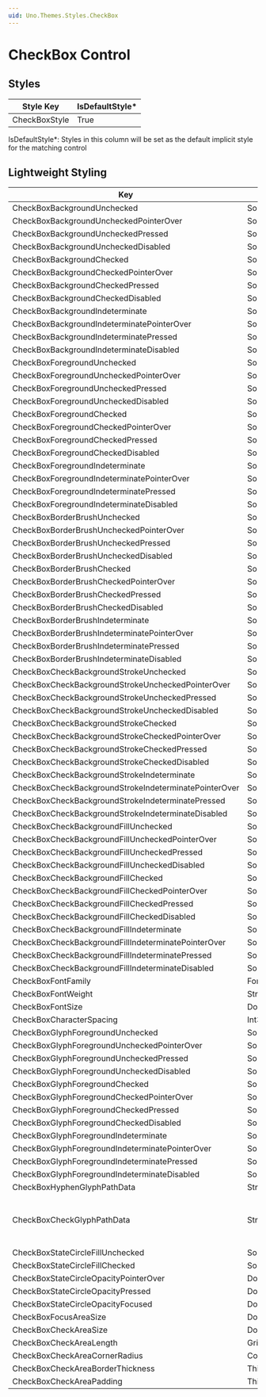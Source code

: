 ```yaml
---
uid: Uno.Themes.Styles.CheckBox
---
```


# CheckBox Control

## Styles

Style Key|IsDefaultStyle*
-|-
CheckBoxStyle|True

IsDefaultStyle*: Styles in this column will be set as the default implicit style for the matching control

## Lightweight Styling

Key|Type|Value
-|-|-
CheckBoxBackgroundUnchecked|SolidColorBrush|SystemControlTransparentBrush
CheckBoxBackgroundUncheckedPointerOver|SolidColorBrush|SystemControlTransparentBrush
CheckBoxBackgroundUncheckedPressed|SolidColorBrush|SystemControlTransparentBrush
CheckBoxBackgroundUncheckedDisabled|SolidColorBrush|SystemControlTransparentBrush
CheckBoxBackgroundChecked|SolidColorBrush|SystemControlTransparentBrush
CheckBoxBackgroundCheckedPointerOver|SolidColorBrush|SystemControlTransparentBrush
CheckBoxBackgroundCheckedPressed|SolidColorBrush|SystemControlTransparentBrush
CheckBoxBackgroundCheckedDisabled|SolidColorBrush|SystemControlTransparentBrush
CheckBoxBackgroundIndeterminate|SolidColorBrush|SystemControlTransparentBrush
CheckBoxBackgroundIndeterminatePointerOver|SolidColorBrush|SystemControlTransparentBrush
CheckBoxBackgroundIndeterminatePressed|SolidColorBrush|SystemControlTransparentBrush
CheckBoxBackgroundIndeterminateDisabled|SolidColorBrush|SystemControlTransparentBrush
CheckBoxForegroundUnchecked|SolidColorBrush|OnSurfaceVariantBrush
CheckBoxForegroundUncheckedPointerOver|SolidColorBrush|OnSurfaceVariantBrush
CheckBoxForegroundUncheckedPressed|SolidColorBrush|OnSurfaceVariantBrush
CheckBoxForegroundUncheckedDisabled|SolidColorBrush|OnSurfaceLowBrush
CheckBoxForegroundChecked|SolidColorBrush|OnSurfaceVariantBrush
CheckBoxForegroundCheckedPointerOver|SolidColorBrush|OnSurfaceVariantBrush
CheckBoxForegroundCheckedPressed|SolidColorBrush|OnSurfaceVariantBrush
CheckBoxForegroundCheckedDisabled|SolidColorBrush|OnSurfaceLowBrush
CheckBoxForegroundIndeterminate|SolidColorBrush|OnSurfaceVariantBrush
CheckBoxForegroundIndeterminatePointerOver|SolidColorBrush|OnSurfaceVariantBrush
CheckBoxForegroundIndeterminatePressed|SolidColorBrush|OnSurfaceVariantBrush
CheckBoxForegroundIndeterminateDisabled|SolidColorBrush|OnSurfaceLowBrush
CheckBoxBorderBrushUnchecked|SolidColorBrush|SystemControlTransparentBrush
CheckBoxBorderBrushUncheckedPointerOver|SolidColorBrush|SystemControlTransparentBrush
CheckBoxBorderBrushUncheckedPressed|SolidColorBrush|SystemControlTransparentBrush
CheckBoxBorderBrushUncheckedDisabled|SolidColorBrush|SystemControlTransparentBrush
CheckBoxBorderBrushChecked|SolidColorBrush|SystemControlTransparentBrush
CheckBoxBorderBrushCheckedPointerOver|SolidColorBrush|SystemControlTransparentBrush
CheckBoxBorderBrushCheckedPressed|SolidColorBrush|SystemControlTransparentBrush
CheckBoxBorderBrushCheckedDisabled|SolidColorBrush|SystemControlTransparentBrush
CheckBoxBorderBrushIndeterminate|SolidColorBrush|SystemControlTransparentBrush
CheckBoxBorderBrushIndeterminatePointerOver|SolidColorBrush|SystemControlTransparentBrush
CheckBoxBorderBrushIndeterminatePressed|SolidColorBrush|SystemControlTransparentBrush
CheckBoxBorderBrushIndeterminateDisabled|SolidColorBrush|SystemControlTransparentBrush
CheckBoxCheckBackgroundStrokeUnchecked|SolidColorBrush|OnSurfaceVariantBrush
CheckBoxCheckBackgroundStrokeUncheckedPointerOver|SolidColorBrush|OnSurfaceBrush
CheckBoxCheckBackgroundStrokeUncheckedPressed|SolidColorBrush|OnSurfaceBrush
CheckBoxCheckBackgroundStrokeUncheckedDisabled|SolidColorBrush|OnSurfaceLowBrush
CheckBoxCheckBackgroundStrokeChecked|SolidColorBrush|PrimaryBrush
CheckBoxCheckBackgroundStrokeCheckedPointerOver|SolidColorBrush|PrimaryBrush
CheckBoxCheckBackgroundStrokeCheckedPressed|SolidColorBrush|PrimaryBrush
CheckBoxCheckBackgroundStrokeCheckedDisabled|SolidColorBrush|OnSurfaceLowBrush
CheckBoxCheckBackgroundStrokeIndeterminate|SolidColorBrush|PrimaryBrush
CheckBoxCheckBackgroundStrokeIndeterminatePointerOver|SolidColorBrush|PrimaryBrush
CheckBoxCheckBackgroundStrokeIndeterminatePressed|SolidColorBrush|PrimaryBrush
CheckBoxCheckBackgroundStrokeIndeterminateDisabled|SolidColorBrush|OnSurfaceLowBrush
CheckBoxCheckBackgroundFillUnchecked|SolidColorBrush|SystemControlTransparentBrush
CheckBoxCheckBackgroundFillUncheckedPointerOver|SolidColorBrush|SystemControlTransparentBrush
CheckBoxCheckBackgroundFillUncheckedPressed|SolidColorBrush|SystemControlTransparentBrush
CheckBoxCheckBackgroundFillUncheckedDisabled|SolidColorBrush|SystemControlTransparentBrush
CheckBoxCheckBackgroundFillChecked|SolidColorBrush|PrimaryBrush
CheckBoxCheckBackgroundFillCheckedPointerOver|SolidColorBrush|PrimaryBrush
CheckBoxCheckBackgroundFillCheckedPressed|SolidColorBrush|PrimaryBrush
CheckBoxCheckBackgroundFillCheckedDisabled|SolidColorBrush|OnSurfaceLowBrush
CheckBoxCheckBackgroundFillIndeterminate|SolidColorBrush|PrimaryBrush
CheckBoxCheckBackgroundFillIndeterminatePointerOver|SolidColorBrush|PrimaryBrush
CheckBoxCheckBackgroundFillIndeterminatePressed|SolidColorBrush|PrimaryBrush
CheckBoxCheckBackgroundFillIndeterminateDisabled|SolidColorBrush|OnSurfaceLowBrush
CheckBoxFontFamily|FontFamily|MaterialMediumFontFamily
CheckBoxFontWeight|String|BodySmallFontWeight
CheckBoxFontSize|Double|BodySmallFontSize
CheckBoxCharacterSpacing|Int32|BodySmallCharacterSpacing
CheckBoxGlyphForegroundUnchecked|SolidColorBrush|SystemControlTransparentBrush
CheckBoxGlyphForegroundUncheckedPointerOver|SolidColorBrush|SystemControlTransparentBrush
CheckBoxGlyphForegroundUncheckedPressed|SolidColorBrush|SystemControlTransparentBrush
CheckBoxGlyphForegroundUncheckedDisabled|SolidColorBrush|SystemControlTransparentBrush
CheckBoxGlyphForegroundChecked|SolidColorBrush|OnPrimaryBrush
CheckBoxGlyphForegroundCheckedPointerOver|SolidColorBrush|OnPrimaryBrush
CheckBoxGlyphForegroundCheckedPressed|SolidColorBrush|OnPrimaryBrush
CheckBoxGlyphForegroundCheckedDisabled|SolidColorBrush|OnPrimaryBrush
CheckBoxGlyphForegroundIndeterminate|SolidColorBrush|OnPrimaryBrush
CheckBoxGlyphForegroundIndeterminatePointerOver|SolidColorBrush|OnPrimaryBrush
CheckBoxGlyphForegroundIndeterminatePressed|SolidColorBrush|OnPrimaryBrush
CheckBoxGlyphForegroundIndeterminateDisabled|SolidColorBrush|OnPrimaryBrush
CheckBoxHyphenGlyphPathData|String|M0,0L32,0 32,5.3 0,5.3z
CheckBoxCheckGlyphPathData|String|M28.718018,0L32,3.2819897 10.666016,24.616999 0,13.951997 3.2810059,10.670007 10.666016,18.055033z
CheckBoxStateCircleFillUnchecked|SolidColorBrush|OnSurfaceBrush
CheckBoxStateCircleFillChecked|SolidColorBrush|PrimaryBrush
CheckBoxStateCircleOpacityPointerOver|Double|HoverOpacity
CheckBoxStateCircleOpacityPressed|Double|PressedOpacity
CheckBoxStateCircleOpacityFocused|Double|FocusedOpacity
CheckBoxFocusAreaSize|Double|40
CheckBoxCheckAreaSize|Double|18
CheckBoxCheckAreaLength|GridLength|40
CheckBoxCheckAreaCornerRadius|CornerRadius|2
CheckBoxCheckAreaBorderThickness|Thickness|2
CheckBoxCheckAreaPadding|Thickness|8,0,0,0
